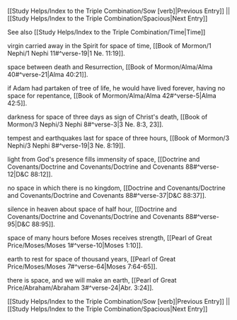 [[Study Helps/Index to the Triple Combination/Sow [verb]|Previous Entry]]  ||  [[Study Helps/Index to the Triple Combination/Spacious|Next Entry]]

 See also [[Study Helps/Index to the Triple Combination/Time|Time]]

 virgin carried away in the Spirit for space of time, [[Book of Mormon/1 Nephi/1 Nephi 11#^verse-19|1 Ne. 11:19]].

 space between death and Resurrection, [[Book of Mormon/Alma/Alma 40#^verse-21|Alma 40:21]].

 if Adam had partaken of tree of life, he would have lived forever, having no space for repentance, [[Book of Mormon/Alma/Alma 42#^verse-5|Alma 42:5]].

 darkness for space of three days as sign of Christ's death, [[Book of Mormon/3 Nephi/3 Nephi 8#^verse-3|3 Ne. 8:3, 23]].

 tempest and earthquakes last for space of three hours, [[Book of Mormon/3 Nephi/3 Nephi 8#^verse-19|3 Ne. 8:19]].

 light from God's presence fills immensity of space, [[Doctrine and Covenants/Doctrine and Covenants/Doctrine and Covenants 88#^verse-12|D&C 88:12]].

 no space in which there is no kingdom, [[Doctrine and Covenants/Doctrine and Covenants/Doctrine and Covenants 88#^verse-37|D&C 88:37]].

 silence in heaven about space of half hour, [[Doctrine and Covenants/Doctrine and Covenants/Doctrine and Covenants 88#^verse-95|D&C 88:95]].

 space of many hours before Moses receives strength, [[Pearl of Great Price/Moses/Moses 1#^verse-10|Moses 1:10]].

 earth to rest for space of thousand years, [[Pearl of Great Price/Moses/Moses 7#^verse-64|Moses 7:64-65]].

 there is space, and we will make an earth, [[Pearl of Great Price/Abraham/Abraham 3#^verse-24|Abr. 3:24]].

[[Study Helps/Index to the Triple Combination/Sow [verb]|Previous Entry]]  ||  [[Study Helps/Index to the Triple Combination/Spacious|Next Entry]]